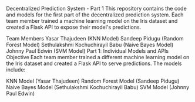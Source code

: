 Decentralized Prediction System - Part 1
This repository contains the code and models for the first part of the decentralized prediction system. Each team member trained a machine learning model on the Iris dataset and created a Flask API to expose their model's predictions.

Team Members
Yasar Thajudeen (KNN Model)
Sandeep Pidugu (Random Forest Model)
Sethulakshmi Kochuchirayil Babu (Naive Bayes Model)
Johnny Paul Edwin (SVM Model)
Part 1: Individual Models and APIs
Objective
Each team member trained a different machine learning model on the Iris dataset and created a Flask API to serve predictions. The models include:

KNN Model (Yasar Thajudeen)
Random Forest Model (Sandeep Pidugu)
Naive Bayes Model (Sethulakshmi Kochuchirayil Babu)
SVM Model (Johnny Paul Edwin)
